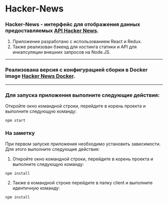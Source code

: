 # <a href="https://github.com/SeniorIgor/Hacker-News#-hacker-news"></a> Hacker-News
### Hacker-News - интерфейс для отображения данных предоставляемых <a href="https://news.ycombinator.com/news">API Hacker News</a>.

1. Приложение разработано с использованием React и Redux. 
2. Также реализован бэкенд для хостинга статики и API для инкапсуляции внешних запросов на Node.JS.

---

### Реализована версия с конфигурацией сборки в Docker image <a href="https://github.com/SeniorIgor/Hacker-News-Docker">Hacker News Docker</a>.

---
  
### Для запуска приложения выполните следующие действия:
Откройте окно командной строки, перейдите в корень проекта и выполните следующую команду:

```
npm start
```  

### На заметку
При первом запуске приложения необходимо установить зависимости. Для этого выполните следующие действия:

1. Откройте окно командной строки, перейдите в корень проекта и выполните следующую команду:

```
npm install
```  
 
2. Также в командной строке перейдите в папку client и выполните идентичную команду: 

```
npm install
``` 
